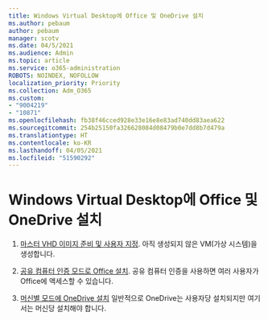 ```yaml
---
title: Windows Virtual Desktop에 Office 및 OneDrive 설치
ms.author: pebaum
author: pebaum
manager: scotv
ms.date: 04/5/2021
ms.audience: Admin
ms.topic: article
ms.service: o365-administration
ROBOTS: NOINDEX, NOFOLLOW
localization_priority: Priority
ms.collection: Adm_O365
ms.custom:
- "9004219"
- "10871"
ms.openlocfilehash: fb38f46cced928e33e16e8e83ad740dd83aea622
ms.sourcegitcommit: 254b25150fa326628084d08479b0e7dd8b7d479a
ms.translationtype: HT
ms.contentlocale: ko-KR
ms.lasthandoff: 04/05/2021
ms.locfileid: "51590292"
---
```

# <a name="install-office-and-onedrive-on-windows-virtual-desktop"></a>Windows Virtual Desktop에 Office 및 OneDrive 설치

1. [마스터 VHD 이미지 준비 및 사용자 지정](https://docs.microsoft.com/azure/virtual-desktop/set-up-customize-master-image). 아직 생성되지 않은 VM(가상 시스템)을 생성합니다.

1. [공유 컴퓨터 인증 모드로 Office 설치](https://docs.microsoft.com/azure/virtual-desktop/install-office-on-wvd-master-image#install-office-in-shared-computer-activation-mode). 공유 컴퓨터 인증을 사용하면 여러 사용자가 Office에 액세스할 수 있습니다.

1. [머신별 모드에 OneDrive 설치](https://docs.microsoft.com/azure/virtual-desktop/install-office-on-wvd-master-image#install-onedrive-in-per-machine-mode) 일반적으로 OneDrive는 사용자당 설치되지만 여기서는 머신당 설치해야 합니다.